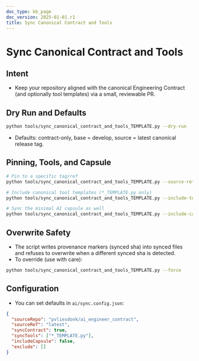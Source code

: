 ```yaml
---
doc_type: kb_page
doc_version: 2025-01-01.r1
title: Sync Canonical Contract and Tools
---
```


# Sync Canonical Contract and Tools

## Intent

- Keep your repository aligned with the canonical Engineering Contract (and optionally tool templates) via a small, reviewable PR.

## Dry Run and Defaults

```bash
python tools/sync_canonical_contract_and_tools_TEMPLATE.py --dry-run
```

- Defaults: contract-only, base = develop, source = latest canonical release tag.

## Pinning, Tools, and Capsule

```bash
# Pin to a specific tag/ref
python tools/sync_canonical_contract_and_tools_TEMPLATE.py --source-ref ai_engineer_contract-v2.0.2

# Include canonical tool templates (*_TEMPLATE.py only)
python tools/sync_canonical_contract_and_tools_TEMPLATE.py --include-tools

# Sync the minimal AI capsule as well
python tools/sync_canonical_contract_and_tools_TEMPLATE.py --include-capsule
```

## Overwrite Safety

- The script writes provenance markers (synced sha) into synced files and refuses to overwrite when a different synced sha is detected.
- To override (use with care):

```bash
python tools/sync_canonical_contract_and_tools_TEMPLATE.py --force
```

## Configuration

- You can set defaults in `ai/sync.config.json`:

```json
{
  "sourceRepo": "pvliesdonk/ai_engineer_contract",
  "sourceRef": "latest",
  "syncContract": true,
  "syncTools": ["*_TEMPLATE.py"],
  "includeCapsule": false,
  "exclude": []
}
```
